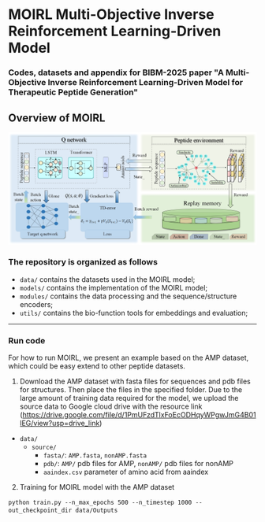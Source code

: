 # MOIRL Multi-Objective Inverse Reinforcement Learning-Driven Model

### Codes, datasets and appendix for BIBM-2025 paper "A Multi-Objective Inverse Reinforcement Learning-Driven Model for Therapeutic Peptide Generation"

## Overview of MOIRL 
![model](./MOIRL.jpg)

### The repository is organized as follows

- `data/` contains the datasets used in the MOIRL model;
- `models/` contains the implementation of the MOIRL model;
- `modules/` contains the data processing and the sequence/structure encoders;
- `utils/` contains the bio-function tools for embeddings and evaluation;
---

### Run code

For how to run MOIRL, we present an example based on the AMP dataset, which could be easy extend to other peptide datasets.
1. Download the AMP dataset with fasta files for sequences and pdb files for structures. Then place the files in the specified folder. Due to the large amount of training data required for the model, we upload the source data to Google cloud drive with the resource link (https://drive.google.com/file/d/1PmUFzdTlxFoEcODHqyWPgwJmG4B01lEG/view?usp=drive_link)
- `data/`
  + `source/`
      + `fasta/`: `AMP.fasta`, `nonAMP.fasta`
      + `pdb/`: `AMP/` pdb files for AMP, `nonAMP/` pdb files for nonAMP
      + `aaindex.csv` parameter of amino acid from aaindex
2. Training for MOIRL model with the AMP dataset
```
python train.py --n_max_epochs 500 --n_timestep 1000 --out_checkpoint_dir data/Outputs
```
